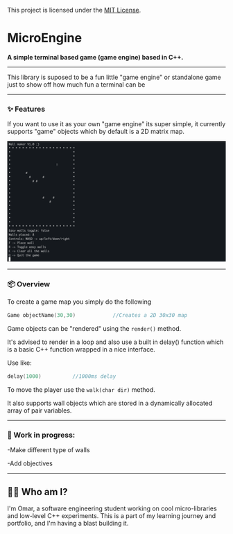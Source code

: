 This project is licensed under the [MIT License](LICENSE).
# MicroEngine
**A simple terminal based game (game engine) based in C++.**

---

This library is suposed to be a fun little "game engine" or standalone game just to show off how much fun a terminal can be

---

### ✨ Features

If you want to use it as your own "game engine" its super simple, it currently 
supports "game" objects which by default is a 2D matrix map.

![Preview of the game](imgs/game.png)

---

### 📦 Overview

To create a game map you simply do the following 

```cpp
Game objectName(30,30)            //Creates a 2D 30x30 map 
```
Game objects can be "rendered" using the ```render()``` method.

It's advised to render in a loop and also use a built in delay() function
which is a basic C++ function wrapped in a nice interface. 

Use like:

```cpp
delay(1000)          //1000ms delay
```

To move the player use the  ``` walk(char dir) ``` method.

It also supports wall objects which are stored in a dynamically allocated array of pair variables.


---

### 🚧 Work in progress:

-Make different type of walls

-Add objectives

---

## 🙋‍♂️ Who am I?

I'm Omar, a software engineering student working on cool micro-libraries
and low-level C++ experiments. This is a part of my learning journey and
portfolio, and I'm having a blast building it.
